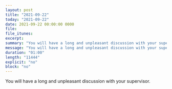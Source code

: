 ```yaml
---
layout: post
title: "2021-09-22"
today: "2021-09-22"
date: 2021-09-22 00:00:00 0000
file:
file_itunes:
excerpt:
summary: "You will have a long and unpleasant discussion with your supervisor."
message: "You will have a long and unpleasant discussion with your supervisor."
duration: "01:00"
length: "11444"
explicit: "no"
block: "no"
---
```

You will have a long and unpleasant discussion with your supervisor.

